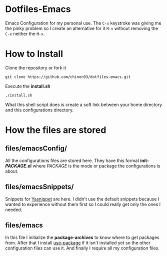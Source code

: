 # Dotfiles-Emacs

Emacs Configuration for my personal use. The `C-x` keystroke was giving
me the pinky problem so I create an alternative for it `M-v` without
removing the `C-x` neither the `M-x`.

# How to Install

Clone the repository or fork it

`git clone https://github.com/chinen93/dotfiles-emacs.git`


Execute the **install.sh**

`./install.sh`

What this shell script does is create a soft link between your home
directory and this configurations directory.

# How the files are stored
## files/emacsConfig/

All the configurations files are stored here. They have this format
**init-*PACKAGE*.el** where *PACKAGE* is the mode or package the
configurations is about.

## files/emacsSnippets/

Snippets for [Yasnippet](https://joaotavora.github.io/yasnippet/) are
here. I didn't use the default snippets because I wanted to experience
without them first so I could really get only the ones I needed.

## files/emacs

In this file I initialize the **package-archives** to know where to
get packages from. After that I install
[use-package](https://github.com/jwiegley/use-package) if it isn't
installed yet so the other configuration files can use it. And finally
I require all my configuration files.

